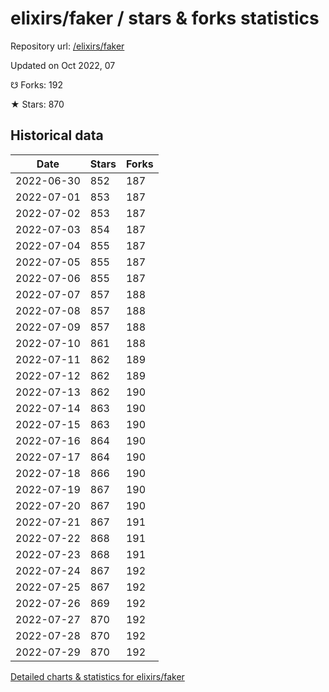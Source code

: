 # elixirs/faker / stars & forks statistics

Repository url: [/elixirs/faker](https://github.com/elixirs/faker)

Updated on Oct 2022, 07

☋ Forks: 192

★ Stars: 870

## Historical data
| Date | Stars | Forks |
|------|-------|-------|
| 2022-06-30 | 852 | 187 | 
| 2022-07-01 | 853 | 187 | 
| 2022-07-02 | 853 | 187 | 
| 2022-07-03 | 854 | 187 | 
| 2022-07-04 | 855 | 187 | 
| 2022-07-05 | 855 | 187 | 
| 2022-07-06 | 855 | 187 | 
| 2022-07-07 | 857 | 188 | 
| 2022-07-08 | 857 | 188 | 
| 2022-07-09 | 857 | 188 | 
| 2022-07-10 | 861 | 188 | 
| 2022-07-11 | 862 | 189 | 
| 2022-07-12 | 862 | 189 | 
| 2022-07-13 | 862 | 190 | 
| 2022-07-14 | 863 | 190 | 
| 2022-07-15 | 863 | 190 | 
| 2022-07-16 | 864 | 190 | 
| 2022-07-17 | 864 | 190 | 
| 2022-07-18 | 866 | 190 | 
| 2022-07-19 | 867 | 190 | 
| 2022-07-20 | 867 | 190 | 
| 2022-07-21 | 867 | 191 | 
| 2022-07-22 | 868 | 191 | 
| 2022-07-23 | 868 | 191 | 
| 2022-07-24 | 867 | 192 | 
| 2022-07-25 | 867 | 192 | 
| 2022-07-26 | 869 | 192 | 
| 2022-07-27 | 870 | 192 | 
| 2022-07-28 | 870 | 192 | 
| 2022-07-29 | 870 | 192 | 


[Detailed charts & statistics for elixirs/faker](https://reviewgithub.com/rep/elixirs/faker)
